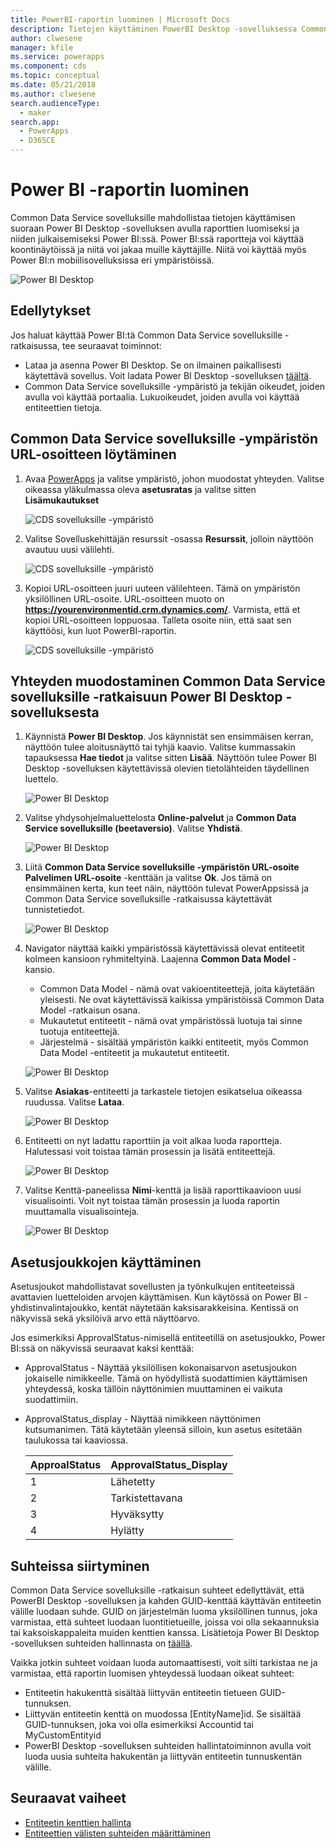 ```yaml
---
title: PowerBI-raportin luominen | Microsoft Docs
description: Tietojen käyttäminen PowerBI Desktop -sovelluksessa Common Data Service sovelluksiin -yhdysohjelman avulla.
author: clwesene
manager: kfile
ms.service: powerapps
ms.component: cds
ms.topic: conceptual
ms.date: 05/21/2018
ms.author: clwesene
search.audienceType:
  - maker
search.app:
  - PowerApps
  - D365CE
---
```

# <a name="create-a-power-bi-report"></a>Power BI -raportin luominen
Common Data Service sovelluksille mahdollistaa tietojen käyttämisen suoraan Power BI Desktop -sovelluksen avulla raporttien luomiseksi ja niiden julkaisemiseksi Power BI:ssä. Power BI:ssä raportteja voi käyttää koontinäytöissä ja niitä voi jakaa muille käyttäjille. Niitä voi käyttää myös Power BI:n mobiilisovelluksissa eri ympäristöissä.

![Power BI Desktop](./media/data-platform-cds-powerbi-connector/PBIDesktop.png "Power BI Desktop")

## <a name="prerequisites"></a>Edellytykset

Jos haluat käyttää Power BI:tä Common Data Service sovelluksille -ratkaisussa, tee seuraavat toiminnot:

* Lataa ja asenna Power BI Desktop. Se on ilmainen paikallisesti käytettävä sovellus. Voit ladata Power BI Desktop -sovelluksen [täältä](https://powerbi.microsoft.com/desktop/).
* Common Data Service sovelluksille -ympäristö ja tekijän oikeudet, joiden avulla voi käyttää portaalia. Lukuoikeudet, joiden avulla voi käyttää entiteettien tietoja.

## <a name="finding-your-common-data-service-for-apps-environment-url"></a>Common Data Service sovelluksille -ympäristön URL-osoitteen löytäminen

1. Avaa [PowerApps](https://web.powerapps.com/?utm_source=padocs&utm_medium=linkinadoc&utm_campaign=referralsfromdoc) ja valitse ympäristö, johon muodostat yhteyden. Valitse oikeassa yläkulmassa oleva **asetusratas** ja valitse sitten **Lisämukautukset**

    ![CDS sovelluksille -ympäristö](./media/data-platform-cds-powerbi-connector/CDSEnv1.png "CDS sovelluksille -ympäristö")

2. Valitse Sovelluskehittäjän resurssit -osassa **Resurssit**, jolloin näyttöön avautuu uusi välilehti.

    ![CDS sovelluksille -ympäristö](./media/data-platform-cds-powerbi-connector/CDSEnv2.png "CDS sovelluksille -ympäristö")

3. Kopioi URL-osoitteen juuri uuteen välilehteen. Tämä on ympäristön yksilöllinen URL-osoite. URL-osoitteen muoto on **https://yourenvironmentid.crm.dynamics.com/**. Varmista, että et kopioi URL-osoitteen loppuosaa. Talleta osoite niin, että saat sen käyttöösi, kun luot PowerBI-raportin.

    ![CDS sovelluksille -ympäristö](./media/data-platform-cds-powerbi-connector/CDSEnv3.png "CDS sovelluksille -ympäristö")

## <a name="connecting-to-common-data-service-for-apps-from-power-bi-desktop"></a>Yhteyden muodostaminen Common Data Service sovelluksille -ratkaisuun Power BI Desktop -sovelluksesta

1. Käynnistä **Power BI Desktop**. Jos käynnistät sen ensimmäisen kerran, näyttöön tulee aloitusnäyttö tai tyhjä kaavio. Valitse kummassakin tapauksessa **Hae tiedot** ja valitse sitten **Lisää**. Näyttöön tulee Power BI Desktop -sovelluksen käytettävissä olevien tietolähteiden täydellinen luettelo.

    ![Power BI Desktop](./media/data-platform-cds-powerbi-connector/CreateReport1.png "Power BI Desktop")

2. Valitse yhdysohjelmaluettelosta **Online-palvelut** ja **Common Data Service sovelluksille (beetaversio)**. Valitse **Yhdistä**.

    ![Power BI Desktop](./media/data-platform-cds-powerbi-connector/CreateReport2.png "Power BI Desktop")

3. Liitä **Common Data Service sovelluksille -ympäristön URL-osoite** **Palvelimen URL-osoite** -kenttään ja valitse **Ok**. Jos tämä on ensimmäinen kerta, kun teet näin, näyttöön tulevat PowerAppsissä ja Common Data Service sovelluksille -ratkaisussa käytettävät tunnistetiedot.

    ![Power BI Desktop](./media/data-platform-cds-powerbi-connector/CreateReport3.png "Power BI Desktop")

4. Navigator näyttää kaikki ympäristössä käytettävissä olevat entiteetit kolmeen kansioon ryhmiteltyinä. Laajenna **Common Data Model** -kansio.

    * Common Data Model - nämä ovat vakioentiteettejä, joita käytetään yleisesti. Ne ovat käytettävissä kaikissa ympäristöissä Common Data Model -ratkaisun osana.
    * Mukautetut entiteetit - nämä ovat ympäristössä luotuja tai sinne tuotuja entiteettejä.
    * Järjestelmä - sisältää ympäristön kaikki entiteetit, myös Common Data Model -entiteetit ja mukautetut entiteetit.

    ![Power BI Desktop](./media/data-platform-cds-powerbi-connector/CreateReport4.png "Power BI Desktop")

5. Valitse **Asiakas**-entiteetti ja tarkastele tietojen esikatselua oikeassa ruudussa. Valitse **Lataa**.

    ![Power BI Desktop](./media/data-platform-cds-powerbi-connector/CreateReport5.png "Power BI Desktop")

6. Entiteetti on nyt ladattu raporttiin ja voit alkaa luoda raportteja. Halutessasi voit toistaa tämän prosessin ja lisätä entiteettejä.

    ![Power BI Desktop](./media/data-platform-cds-powerbi-connector/CreateReport6.png "Power BI Desktop")

7. Valitse Kenttä-paneelissa **Nimi**-kenttä ja lisää raporttikaavioon uusi visualisointi. Voit nyt toistaa tämän prosessin ja luoda raportin muuttamalla visualisointeja.

    ![Power BI Desktop](./media/data-platform-cds-powerbi-connector/CreateReport7.png "Power BI Desktop")


## <a name="using-option-sets"></a>Asetusjoukkojen käyttäminen

Asetusjoukot mahdollistavat sovellusten ja työnkulkujen entiteeteissä avattavien luetteloiden arvojen käyttämisen. Kun käytössä on Power BI -yhdistinvalintajoukko, kentät näytetään kaksisarakkeisina. Kentissä on näkyvissä sekä yksilöivä arvo että näyttöarvo.

Jos esimerkiksi ApprovalStatus-nimisellä entiteetillä on asetusjoukko, Power BI:ssä on näkyvissä seuraavat kaksi kenttää:

* ApprovalStatus - Näyttää yksilöllisen kokonaisarvon asetusjoukon jokaiselle nimikkeelle. Tämä on hyödyllistä suodattimien käyttämisen yhteydessä, koska tällöin näyttönimien muuttaminen ei vaikuta suodattimiin.
* ApprovalStatus_display - Näyttää nimikkeen näyttönimen kutsumanimen. Tätä käytetään yleensä silloin, kun asetus esitetään taulukossa tai kaaviossa.

    |ApproalStatus|ApprovalStatus_Display|
    |---------|---------|
    1|Lähetetty
    2|Tarkistettavana
    3|Hyväksytty
    4|Hylätty

## <a name="navigating-relationships"></a>Suhteissa siirtyminen

Common Data Service sovelluksille -ratkaisun suhteet edellyttävät, että PowerBI Desktop -sovelluksen ja kahden GUID-kenttää käyttävän entiteetin välille luodaan suhde. GUID on järjestelmän luoma yksilöllinen tunnus, joka varmistaa, että suhteet luodaan luontitietueille, joissa voi olla sekaannuksia tai kaksoiskappaleita muiden kenttien kanssa. Lisätietoja Power BI Desktop -sovelluksen suhteiden hallinnasta on [täällä](https://docs.microsoft.com/power-bi/desktop-create-and-manage-relationships).

Vaikka jotkin suhteet voidaan luoda automaattisesti, voit silti tarkistaa ne ja varmistaa, että raportin luomisen yhteydessä luodaan oikeat suhteet:

* Entiteetin hakukenttä sisältää liittyvän entiteetin tietueen GUID-tunnuksen.
* Liittyvän entiteetin kenttä on muodossa [EntityName]id. Se sisältää GUID-tunnuksen, joka voi olla esimerkiksi Accountid tai MyCustomEntityid
* PowerBI Desktop -sovelluksen suhteiden hallintatoiminnon avulla voit luoda uusia suhteita hakukentän ja liittyvän entiteetin tunnuskentän välille.


## <a name="next-steps"></a>Seuraavat vaiheet
* [Entiteetin kenttien hallinta](data-platform-manage-fields.md)
* [Entiteettien välisten suhteiden määrittäminen](data-platform-entity-lookup.md)


